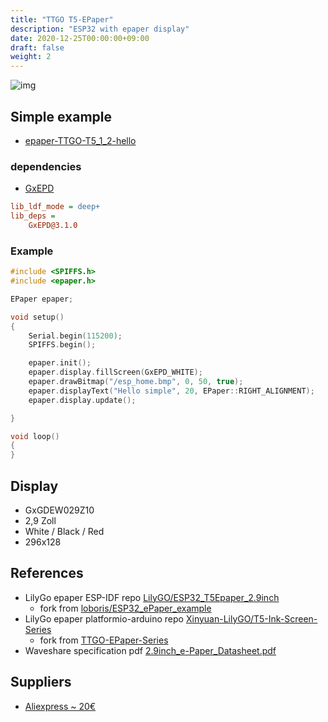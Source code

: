```yaml
---
title: "TTGO T5-EPaper"
description: "ESP32 with epaper display"
date: 2020-12-25T00:00:00+09:00
draft: false
weight: 2
---
```

![img](/images/ttgo_t5-epaper.png)

## Simple example
* [epaper-TTGO-T5_1_2-hello](https://github.com/ESP32Home/epaper-TTGO-T5_1_2-hello)

### dependencies
* [GxEPD](https://github.com/ZinggJM/GxEPD)

```ini
lib_ldf_mode = deep+
lib_deps =
    GxEPD@3.1.0
```

### Example
```c++
#include <SPIFFS.h>
#include <epaper.h>

EPaper epaper;

void setup()
{
    Serial.begin(115200);
    SPIFFS.begin();

    epaper.init();
    epaper.display.fillScreen(GxEPD_WHITE);
    epaper.drawBitmap("/esp_home.bmp", 0, 50, true);
    epaper.displayText("Hello simple", 20, EPaper::RIGHT_ALIGNMENT);
    epaper.display.update();

}

void loop()
{
}
```
## Display
* GxGDEW029Z10
* 2,9 Zoll
* White / Black / Red
* 296x128

## References
* LilyGo epaper ESP-IDF repo [LilyGO/ESP32_T5Epaper_2.9inch](https://github.com/LilyGO/ESP32_T5Epaper_2.9inch)
    * fork from [loboris/ESP32_ePaper_example](https://github.com/loboris/ESP32_ePaper_example) 
* LilyGo epaper platformio-arduino repo [Xinyuan-LilyGO/T5-Ink-Screen-Series](https://github.com/Xinyuan-LilyGO/T5-Ink-Screen-Series)
    * fork from [TTGO-EPaper-Series](https://github.com/lewisxhe/TTGO-EPaper-Series)
* Waveshare specification pdf [2.9inch_e-Paper_Datasheet.pdf](https://github.com/LilyGO/ESP32_T5Epaper_2.9inch/blob/master/Documents/2.9inch_e-Paper_Datasheet.pdf)
## Suppliers
* [Aliexpress ~ 20€](https://de.aliexpress.com/item/32854552241.html?spm=a2g0s.9042311.0.0.27424c4djfgWXd)
